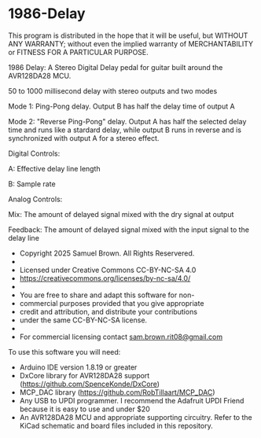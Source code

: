 # 1986-Delay
This program is distributed in the hope that it will be useful,
but WITHOUT ANY WARRANTY; without even the implied warranty of
MERCHANTABILITY or FITNESS FOR A PARTICULAR PURPOSE.

1986 Delay: A Stereo Digital Delay pedal for guitar built around the AVR128DA28 MCU.

50 to 1000 millisecond delay with stereo outputs and two modes


Mode 1: Ping-Pong delay. Output B has half the delay time of output A

Mode 2: "Reverse Ping-Pong" delay. Output A has half the selected delay time and runs like a stardard delay, while output B runs in reverse and is synchronized with output A for a stereo effect.


Digital Controls:

  A: Effective delay line length
  
  B: Sample rate

  
Analog Controls:

  Mix: The amount of delayed signal mixed with the dry signal at output
  
  Feedback: The amount of delayed signal mixed with the input signal to the delay line


 * Copyright 2025 Samuel Brown. All Rights Reservered.
 * 
 * Licensed under Creative Commons CC-BY-NC-SA 4.0
 * https://creativecommons.org/licenses/by-nc-sa/4.0/
 * 
 * You are free to share and adapt this software for non-
 * commercial purposes provided that you give appropriate 
 * credit and attribution, and distribute your contributions 
 * under the same CC-BY-NC-SA license.
 * 
 * For commercial licensing contact sam.brown.rit08@gmail.com

To use this software you will need:
* Arduino IDE version 1.8.19 or greater
* DxCore library for AVR128DA28 support (https://github.com/SpenceKonde/DxCore)
* MCP_DAC library (https://github.com/RobTillaart/MCP_DAC)
* Any USB to UPDI programmer. I recommend the Adafruit UPDI Friend because it is easy to use and under $20
* An AVR128DA28 MCU and appropriate supporting circuitry. Refer to the KiCad schematic and board files included in this repository.
